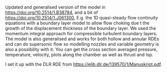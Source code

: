 Updated and generalised version of the model in https://doi.org/10.2514/1.B38784, and a bit of https://doi.org/10.2514/1.J061300, E.g. the 1D quasi-steady flow continuity equations with a boundary layer model to allow flow choking due t the growth of the displacement thickness of the boundary layer. We used the momentum integral approach for compressible turbulent boundary layers. The model is also generalised and works for both hollow and annular RDEs and can do supersonic flow so modelling nozzles and variable geometry is also a possibility with it. You can get the cross section averaged pressure, temperature, velocity, plots along the chamber as well as thrust and Isp.

I set it up with the DLR RDE from https://elib.dlr.de/139570/1/Manuskript.pdf.
